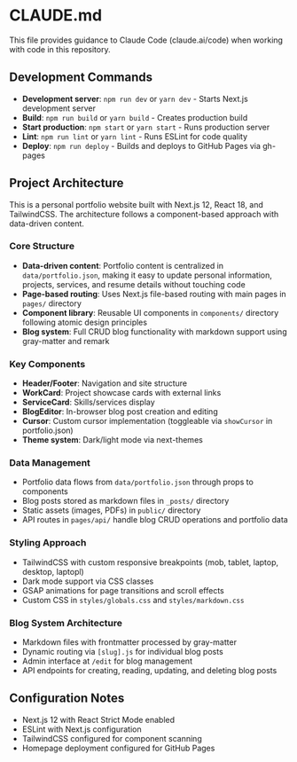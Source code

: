 # CLAUDE.md

This file provides guidance to Claude Code (claude.ai/code) when working with code in this repository.

## Development Commands

- **Development server**: `npm run dev` or `yarn dev` - Starts Next.js development server
- **Build**: `npm run build` or `yarn build` - Creates production build  
- **Start production**: `npm start` or `yarn start` - Runs production server
- **Lint**: `npm run lint` or `yarn lint` - Runs ESLint for code quality
- **Deploy**: `npm run deploy` - Builds and deploys to GitHub Pages via gh-pages

## Project Architecture

This is a personal portfolio website built with Next.js 12, React 18, and TailwindCSS. The architecture follows a component-based approach with data-driven content.

### Core Structure

- **Data-driven content**: Portfolio content is centralized in `data/portfolio.json`, making it easy to update personal information, projects, services, and resume details without touching code
- **Page-based routing**: Uses Next.js file-based routing with main pages in `pages/` directory
- **Component library**: Reusable UI components in `components/` directory following atomic design principles
- **Blog system**: Full CRUD blog functionality with markdown support using gray-matter and remark

### Key Components

- **Header/Footer**: Navigation and site structure
- **WorkCard**: Project showcase cards with external links
- **ServiceCard**: Skills/services display
- **BlogEditor**: In-browser blog post creation and editing
- **Cursor**: Custom cursor implementation (toggleable via `showCursor` in portfolio.json)
- **Theme system**: Dark/light mode via next-themes

### Data Management

- Portfolio data flows from `data/portfolio.json` through props to components
- Blog posts stored as markdown files in `_posts/` directory
- Static assets (images, PDFs) in `public/` directory
- API routes in `pages/api/` handle blog CRUD operations and portfolio data

### Styling Approach

- TailwindCSS with custom responsive breakpoints (mob, tablet, laptop, desktop, laptopl)
- Dark mode support via CSS classes
- GSAP animations for page transitions and scroll effects
- Custom CSS in `styles/globals.css` and `styles/markdown.css`

### Blog System Architecture

- Markdown files with frontmatter processed by gray-matter
- Dynamic routing via `[slug].js` for individual blog posts
- Admin interface at `/edit` for blog management
- API endpoints for creating, reading, updating, and deleting blog posts

## Configuration Notes

- Next.js 12 with React Strict Mode enabled
- ESLint with Next.js configuration
- TailwindCSS configured for component scanning
- Homepage deployment configured for GitHub Pages